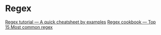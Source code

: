# Regex

[Regex tutorial — A quick cheatsheet by examples](https://medium.com/factory-mind/regex-tutorial-a-simple-cheatsheet-by-examples-649dc1c3f285)
[Regex cookbook — Top 15 Most common regex](https://medium.com/factory-mind/regex-cookbook-most-wanted-regex-aa721558c3c1)
